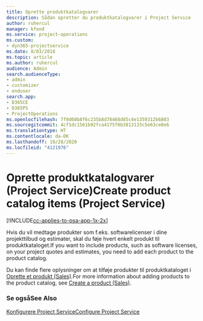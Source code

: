 ```yaml
---
title: Oprette produktkatalogvarer
description: Sådan opretter du produktkatalogvarer i Project Service
author: ruhercul
manager: kfend
ms.service: project-operations
ms.custom:
- dyn365-projectservice
ms.date: 8/03/2018
ms.topic: article
ms.author: ruhercul
audience: Admin
search.audienceType:
- admin
- customizer
- enduser
search.app:
- D365CE
- D365PS
- ProjectOperations
ms.openlocfilehash: 7f0d60b8f6c235b8d78468d85c4e1359312b6803
ms.sourcegitcommit: 4cf1dc1561b92fca4175f0b3813133c5e63ce8e6
ms.translationtype: HT
ms.contentlocale: da-DK
ms.lasthandoff: 10/28/2020
ms.locfileid: "4121976"
---
```

# <a name="create-product-catalog-items-project-service"></a><span data-ttu-id="74c4d-103">Oprette produktkatalogvarer (Project Service)</span><span class="sxs-lookup"><span data-stu-id="74c4d-103">Create product catalog items (Project Service)</span></span>

[!INCLUDE[cc-applies-to-psa-app-1x-2x](../includes/cc-applies-to-psa-app-1x-2x.md)]

<span data-ttu-id="74c4d-104">Hvis du vil medtage produkter som f.eks. softwarelicenser i dine projekttilbud og estimater, skal du føje hvert enkelt produkt til produktkataloget.</span><span class="sxs-lookup"><span data-stu-id="74c4d-104">If you want to include products, such as software licenses, on your project quotes and estimates, you need to add each product to the product catalog.</span></span>  
  
 <span data-ttu-id="74c4d-105">Du kan finde flere oplysninger om at tilføje produkter til produktkataloget i [Oprette et produkt (Sales)](https://docs.microsoft.com/dynamics365/sales-enterprise/create-product-sales).</span><span class="sxs-lookup"><span data-stu-id="74c4d-105">For more information about adding products to the product catalog, see [Create a product (Sales)](https://docs.microsoft.com/dynamics365/sales-enterprise/create-product-sales).</span></span>  
  
### <a name="see-also"></a><span data-ttu-id="74c4d-106">Se også</span><span class="sxs-lookup"><span data-stu-id="74c4d-106">See Also</span></span>  
 [<span data-ttu-id="74c4d-107">Konfigurere Project Service</span><span class="sxs-lookup"><span data-stu-id="74c4d-107">Configure Project Service</span></span>](../psa/configure.md)
